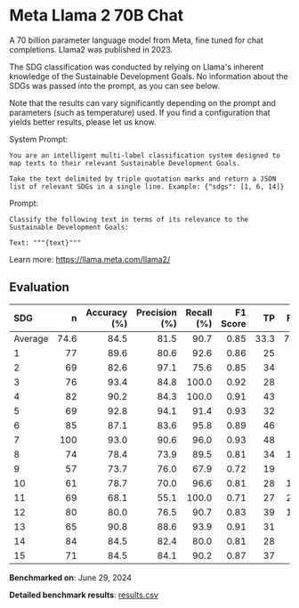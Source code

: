 # Meta Llama 2 70B Chat

A 70 billion parameter language model from Meta, fine tuned for chat
completions. Llama2 was published in 2023.

The SDG classification was conducted by relying on Llama's inherent knowledge
of the Sustainable Development Goals. No information about the SDGs was passed
into the prompt, as you can see below.

Note that the results can vary significantly depending on the prompt and
parameters (such as temperature) used. If you find a configuration that yields
better results, please let us know.

System Prompt:

```
You are an intelligent multi-label classification system designed to map texts to their relevant Sustainable Development Goals.

Take the text delimited by triple quotation marks and return a JSON list of relevant SDGs in a single line. Example: {"sdgs": [1, 6, 14]}
```

Prompt:

```
Classify the following text in terms of its relevance to the Sustainable Development Goals:

Text: """{text}"""
```


Learn more: https://llama.meta.com/llama2/

## Evaluation

| SDG     |    n |   Accuracy (%) |   Precision (%) |   Recall (%) |   F1 Score |   TP |   FP |   TN |   FN |
|:--------|-----:|---------------:|----------------:|-------------:|-----------:|-----:|-----:|-----:|-----:|
| Average | 74.6 |           84.5 |            81.5 |         90.7 |       0.85 | 33.3 |  7.8 | 30.1 |  3.4 |
| 1       |   77 |           89.6 |            80.6 |         92.6 |       0.86 |   25 |    6 |   44 |    2 |
| 2       |   69 |           82.6 |            97.1 |         75.6 |       0.85 |   34 |    1 |   23 |   11 |
| 3       |   76 |           93.4 |            84.8 |        100.0 |       0.92 |   28 |    5 |   43 |    0 |
| 4       |   82 |           90.2 |            84.3 |        100.0 |       0.91 |   43 |    8 |   31 |    0 |
| 5       |   69 |           92.8 |            94.1 |         91.4 |       0.93 |   32 |    2 |   32 |    3 |
| 6       |   85 |           87.1 |            83.6 |         95.8 |       0.89 |   46 |    9 |   28 |    2 |
| 7       |  100 |           93.0 |            90.6 |         96.0 |       0.93 |   48 |    5 |   45 |    2 |
| 8       |   74 |           78.4 |            73.9 |         89.5 |       0.81 |   34 |   12 |   24 |    4 |
| 9       |   57 |           73.7 |            76.0 |         67.9 |       0.72 |   19 |    6 |   23 |    9 |
| 10      |   61 |           78.7 |            70.0 |         96.6 |       0.81 |   28 |   12 |   20 |    1 |
| 11      |   69 |           68.1 |            55.1 |        100.0 |       0.71 |   27 |   22 |   20 |    0 |
| 12      |   80 |           80.0 |            76.5 |         90.7 |       0.83 |   39 |   12 |   25 |    4 |
| 13      |   65 |           90.8 |            88.6 |         93.9 |       0.91 |   31 |    4 |   28 |    2 |
| 14      |   84 |           84.5 |            82.4 |         80.0 |       0.81 |   28 |    6 |   43 |    7 |
| 15      |   71 |           84.5 |            84.1 |         90.2 |       0.87 |   37 |    7 |   23 |    4 |

**Benchmarked on**: June 29, 2024

**Detailed benchmark results**: [results.csv](results.csv)